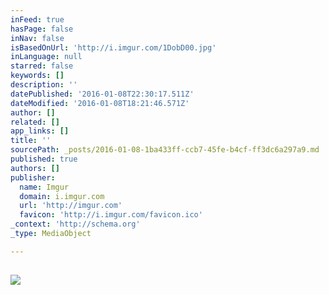 ```yaml
---
inFeed: true
hasPage: false
inNav: false
isBasedOnUrl: 'http://i.imgur.com/1DobD00.jpg'
inLanguage: null
starred: false
keywords: []
description: ''
datePublished: '2016-01-08T22:30:17.511Z'
dateModified: '2016-01-08T18:21:46.571Z'
author: []
related: []
app_links: []
title: ''
sourcePath: _posts/2016-01-08-1ba433ff-ccb7-45fe-b4cf-ff3dc6a297a9.md
published: true
authors: []
publisher:
  name: Imgur
  domain: i.imgur.com
  url: 'http://imgur.com'
  favicon: 'http://i.imgur.com/favicon.ico'
_context: 'http://schema.org'
_type: MediaObject

---
```

<article style=""><h1></h1><p></p><img src="http://imgur.com/1DobD00.jpg" /></article>